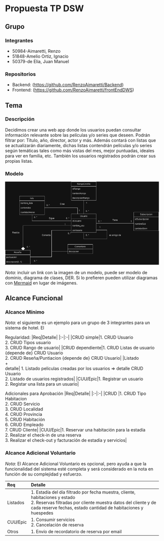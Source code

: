 # Propuesta TP DSW

## Grupo
### Integrantes
* 50984-Aimaretti, Renzo
* 51848-Amelio Ortiz, Ignacio
* 50379-de Elia, Juan Manuel

### Repositorios
* Backend: (https://github.com/RenzoAimaretti/Backend)
* Frontend: (https://github.com/RenzoAimaretti/frontEndDWS)


## Tema
### Descripción
Decidimos crear una web app donde los usuarios puedan consultar información relevante sobre las películas y/o series que deseen. Podrán filtrar por: Título, año, director, actor y más. Además contará con listas que se actualizarán diariamente, dichas listas contendrán películas y/o series según temáticas tales como más vistas del mes, mejor puntuadas, ideales para ver en familia, etc. También los usuarios registrados podrán crear sus propias listas.

### Modelo
![imagen del modelo de dominio](./MD.png)

*Nota*: incluir un link con la imagen de un modelo, puede ser modelo de dominio, diagrama de clases, DER. Si lo prefieren pueden utilizar diagramas con [Mermaid](https://mermaid.js.org) en lugar de imágenes.

## Alcance Funcional 

### Alcance Mínimo

*Nota*: el siguiente es un ejemplo para un grupo de 3 integrantes para un sistema de hotel. El 

Regularidad:
|Req|Detalle|
|:-|:-|
|CRUD simple|1. CRUD Usuario<br>2. CRUD Tipos usuario<br>3. CRUD Rango de usuario|
|CRUD dependiente|1. CRUD Listas de usuario {depende de} CRUD Usuario<br>2. CRUD Reseña/Puntiacion {depende de} CRUD Usuario|
|Listado<br>+<br>detalle| 1. Listado peliculas creadas por los usuarios => detalle CRUD Usuario<br> 2. Listado de usuarios registrados|
|CUU/Epic|1. Registrar un usuario<br>2. Registar una lista para un usuario|


Adicionales para Aprobación
|Req|Detalle|
|:-|:-|
|CRUD |1. CRUD Tipo Habitacion<br>2. CRUD Servicio<br>3. CRUD Localidad<br>4. CRUD Provincia<br>5. CRUD Habitación<br>6. CRUD Empleado<br>7. CRUD Cliente|
|CUU/Epic|1. Reservar una habitación para la estadía<br>2. Realizar el check-in de una reserva<br>3. Realizar el check-out y facturación de estadía y servicios|


### Alcance Adicional Voluntario

*Nota*: El Alcance Adicional Voluntario es opcional, pero ayuda a que la funcionalidad del sistema esté completa y será considerado en la nota en función de su complejidad y esfuerzo.

|Req|Detalle|
|:-|:-|
|Listados |1. Estadía del día filtrado por fecha muestra, cliente, habitaciones y estado <br>2. Reservas filtradas por cliente muestra datos del cliente y de cada reserve fechas, estado cantidad de habitaciones y huespedes|
|CUU/Epic|1. Consumir servicios<br>2. Cancelación de reserva|
|Otros|1. Envío de recordatorio de reserva por email|


